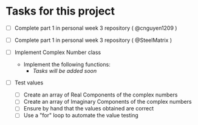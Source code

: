 # Tasks for this project
- [ ] Complete part 1 in personal week 3 repository ( @cnguyen1209 )
- [ ] Complete part 1 in personal week 3 repository ( @SteelMatrix )

- [ ] Implement Complex Number class
  - Implement the following functions:
    - *Tasks will be added soon*
- [ ] Test values
  - [ ] Create an array of Real Components of the complex numbers
  - [ ] Create an array of Imaginary Components of the complex numbers
  - [ ] Ensure by hand that the values obtained are correct
  - [ ] Use a "for" loop to automate the value testing
